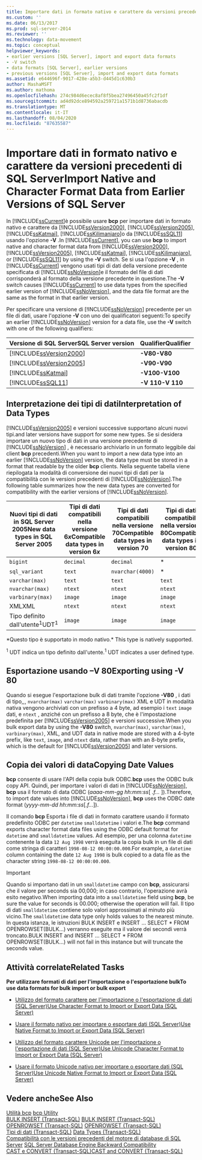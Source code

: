 ```yaml
---
title: Importare dati in formato nativo e carattere da versioni precedenti di SQL Server | Microsoft Docs
ms.custom: ''
ms.date: 06/13/2017
ms.prod: sql-server-2014
ms.reviewer: ''
ms.technology: data-movement
ms.topic: conceptual
helpviewer_keywords:
- earlier versions [SQL Server], import and export data formats
- -V switch
- data formats [SQL Server], earlier versions
- previous versions [SQL Server], import and export data formats
ms.assetid: e644696f-9017-428e-a5b3-d445d1c630b3
author: MashaMSFT
ms.author: mathoma
ms.openlocfilehash: 274c984d6ecec8af8f5bea27496450a45fc2f1df
ms.sourcegitcommit: ad4d92dce894592a259721a1571b1d8736abacdb
ms.translationtype: MT
ms.contentlocale: it-IT
ms.lasthandoff: 08/04/2020
ms.locfileid: "87635587"
---
```

# <a name="import-native-and-character-format-data-from-earlier-versions-of-sql-server"></a><span data-ttu-id="50f20-102">Importare dati in formato nativo e carattere da versioni precedenti di SQL Server</span><span class="sxs-lookup"><span data-stu-id="50f20-102">Import Native and Character Format Data from Earlier Versions of SQL Server</span></span>
  <span data-ttu-id="50f20-103">In [!INCLUDE[ssCurrent](../../includes/sscurrent-md.md)]è possibile usare **bcp** per importare dati in formato nativo e carattere da [!INCLUDE[ssVersion2000](../../includes/ssversion2000-md.md)], [!INCLUDE[ssVersion2005](../../includes/ssversion2005-md.md)], [!INCLUDE[ssKatmai](../../includes/sskatmai-md.md)], [!INCLUDE[ssKilimanjaro](../../includes/sskilimanjaro-md.md)]o da [!INCLUDE[ssSQL11](../../includes/sssql11-md.md)] usando l'opzione **-V** .</span><span class="sxs-lookup"><span data-stu-id="50f20-103">In [!INCLUDE[ssCurrent](../../includes/sscurrent-md.md)], you can use **bcp** to import native and character format data from [!INCLUDE[ssVersion2000](../../includes/ssversion2000-md.md)], [!INCLUDE[ssVersion2005](../../includes/ssversion2005-md.md)], [!INCLUDE[ssKatmai](../../includes/sskatmai-md.md)], [!INCLUDE[ssKilimanjaro](../../includes/sskilimanjaro-md.md)], or [!INCLUDE[ssSQL11](../../includes/sssql11-md.md)] by using the **-V** switch.</span></span> <span data-ttu-id="50f20-104">Se si usa l'opzione **-V** , in [!INCLUDE[ssCurrent](../../includes/sscurrent-md.md)] vengono usati tipi di dati della versione precedente specificata di [!INCLUDE[ssNoVersion](../../includes/ssnoversion-md.md)]e il formato del file di dati corrisponderà al formato della versione precedente in questione.</span><span class="sxs-lookup"><span data-stu-id="50f20-104">The **-V** switch causes [!INCLUDE[ssCurrent](../../includes/sscurrent-md.md)] to use data types from the specified earlier version of [!INCLUDE[ssNoVersion](../../includes/ssnoversion-md.md)], and the data file format are the same as the format in that earlier version.</span></span>  
  
 <span data-ttu-id="50f20-105">Per specificare una versione di [!INCLUDE[ssNoVersion](../../includes/ssnoversion-md.md)] precedente per un file di dati, usare l'opzione **-V** con uno dei qualificatori seguenti:</span><span class="sxs-lookup"><span data-stu-id="50f20-105">To specify an earlier [!INCLUDE[ssNoVersion](../../includes/ssnoversion-md.md)] version for a data file, use the **-V** switch with one of the following qualifiers:</span></span>  
  
|<span data-ttu-id="50f20-106">Versione di SQL Server</span><span class="sxs-lookup"><span data-stu-id="50f20-106">SQL Server version</span></span>|<span data-ttu-id="50f20-107">Qualifier</span><span class="sxs-lookup"><span data-stu-id="50f20-107">Qualifier</span></span>|  
|------------------------|---------------|  
|[!INCLUDE[ssVersion2000](../../includes/ssversion2000-md.md)]|<span data-ttu-id="50f20-108">**-V80**</span><span class="sxs-lookup"><span data-stu-id="50f20-108">**-V80**</span></span>|  
|[!INCLUDE[ssVersion2005](../../includes/ssversion2005-md.md)]|<span data-ttu-id="50f20-109">**-V90**</span><span class="sxs-lookup"><span data-stu-id="50f20-109">**-V90**</span></span>|  
|[!INCLUDE[ssKatmai](../../includes/sskatmai-md.md)]|<span data-ttu-id="50f20-110">**-V100**</span><span class="sxs-lookup"><span data-stu-id="50f20-110">**-V100**</span></span>|  
|[!INCLUDE[ssSQL11](../../includes/sssql11-md.md)]|<span data-ttu-id="50f20-111">**-V 110**</span><span class="sxs-lookup"><span data-stu-id="50f20-111">**-V 110**</span></span>|  
  
## <a name="interpretation-of-data-types"></a><span data-ttu-id="50f20-112">Interpretazione dei tipi di dati</span><span class="sxs-lookup"><span data-stu-id="50f20-112">Interpretation of Data Types</span></span>  
 [!INCLUDE[ssVersion2005](../../includes/ssversion2005-md.md)] <span data-ttu-id="50f20-113">e versioni successive supportano alcuni nuovi tipi.</span><span class="sxs-lookup"><span data-stu-id="50f20-113">and later versions have support for some new types.</span></span> <span data-ttu-id="50f20-114">Se si desidera importare un nuovo tipo di dati in una versione precedente di [!INCLUDE[ssNoVersion](../../includes/ssnoversion-md.md)] , è necessario archiviarlo in un formato leggibile dai client **bcp** precedenti.</span><span class="sxs-lookup"><span data-stu-id="50f20-114">When you want to import a new data type into an earlier [!INCLUDE[ssNoVersion](../../includes/ssnoversion-md.md)] version, the data type must be stored in a format that readable by the older **bcp** clients.</span></span> <span data-ttu-id="50f20-115">Nella seguente tabella viene riepilogata la modalità di conversione dei nuovi tipi di dati per la compatibilità con le versioni precedenti di [!INCLUDE[ssNoVersion](../../includes/ssnoversion-md.md)].</span><span class="sxs-lookup"><span data-stu-id="50f20-115">The following table summarizes how the new data types are converted for compatibility with the earlier versions of [!INCLUDE[ssNoVersion](../../includes/ssnoversion-md.md)].</span></span>  
  
|<span data-ttu-id="50f20-116">Nuovi tipi di dati in SQL Server 2005</span><span class="sxs-lookup"><span data-stu-id="50f20-116">New data types in SQL Server 2005</span></span>|<span data-ttu-id="50f20-117">Tipi di dati compatibili nella versione 6*x*</span><span class="sxs-lookup"><span data-stu-id="50f20-117">Compatible data types in version 6*x*</span></span>|<span data-ttu-id="50f20-118">Tipi di dati compatibili nella versione 70</span><span class="sxs-lookup"><span data-stu-id="50f20-118">Compatible data types in version 70</span></span>|<span data-ttu-id="50f20-119">Tipi di dati compatibili nella versione 80</span><span class="sxs-lookup"><span data-stu-id="50f20-119">Compatible data types in version 80</span></span>|  
|---------------------------------------|-------------------------------------------|-----------------------------------------|-----------------------------------------|  
|`bigint`|`decimal`|`decimal`|*|  
|`sql_variant`|`text`|`nvarchar(4000)`|*|  
|`varchar(max)`|`text`|`text`|`text`|  
|`nvarchar(max)`|`ntext`|`ntext`|`ntext`|  
|`varbinary(max)`|`image`|`image`|`image`|  
|<span data-ttu-id="50f20-120">XML</span><span class="sxs-lookup"><span data-stu-id="50f20-120">XML</span></span>|`ntext`|`ntext`|`ntext`|  
|<span data-ttu-id="50f20-121">Tipo definito dall'utente<sup>1</sup></span><span class="sxs-lookup"><span data-stu-id="50f20-121">UDT<sup>1</sup></span></span>|`image`|`image`|`image`|  
  
 <span data-ttu-id="50f20-122">\*Questo tipo è supportato in modo nativo.</span><span class="sxs-lookup"><span data-stu-id="50f20-122">\* This type is natively supported.</span></span>  
  
 <span data-ttu-id="50f20-123"><sup>1</sup> UDT indica un tipo definito dall'utente.</span><span class="sxs-lookup"><span data-stu-id="50f20-123"><sup>1</sup> UDT indicates a user defined type.</span></span>  
  
## <a name="exporting-using--v-80"></a><span data-ttu-id="50f20-124">Esportazione usando –V 80</span><span class="sxs-lookup"><span data-stu-id="50f20-124">Exporting using -V 80</span></span>  
 <span data-ttu-id="50f20-125">Quando si esegue l'esportazione bulk di dati tramite l'opzione **-V80** , i dati di tipo,,, `nvarchar(max)` `varchar(max)` `varbinary(max)` XML e UDT in modalità nativa vengono archiviati con un prefisso a 4 byte, ad esempio i `text` `image` dati, e `ntext` , anziché con un prefisso a 8 byte, che è l'impostazione predefinita per [!INCLUDE[ssVersion2005](../../includes/ssversion2005-md.md)] e versioni successive.</span><span class="sxs-lookup"><span data-stu-id="50f20-125">When you bulk export data by using the **-V80** switch, `nvarchar(max)`, `varchar(max)`, `varbinary(max)`, XML, and UDT data in native mode are stored with a 4-byte prefix, like `text`, `image`, and `ntext` data, rather than with an 8-byte prefix, which is the default for [!INCLUDE[ssVersion2005](../../includes/ssversion2005-md.md)] and later versions.</span></span>  
  
## <a name="copying-date-values"></a><span data-ttu-id="50f20-126">Copia dei valori di data</span><span class="sxs-lookup"><span data-stu-id="50f20-126">Copying Date Values</span></span>  
 <span data-ttu-id="50f20-127">**bcp** consente di usare l'API della copia bulk ODBC.</span><span class="sxs-lookup"><span data-stu-id="50f20-127">**bcp** uses the ODBC bulk copy API.</span></span> <span data-ttu-id="50f20-128">Quindi, per importare i valori di dati in [!INCLUDE[ssNoVersion](../../includes/ssnoversion-md.md)], **bcp** usa il formato di data ODBC (*aaaa-mm-gg hh:mm:ss*[ *.f...* ]).</span><span class="sxs-lookup"><span data-stu-id="50f20-128">Therefore, to import date values into [!INCLUDE[ssNoVersion](../../includes/ssnoversion-md.md)], **bcp** uses the ODBC date format (*yyyy-mm-dd hh:mm:ss*[*.f...*]).</span></span>  
  
 <span data-ttu-id="50f20-129">Il comando **bcp** Esporta i file di dati in formato carattere usando il formato predefinito ODBC per `datetime` `smalldatetime` i valori e.</span><span class="sxs-lookup"><span data-stu-id="50f20-129">The **bcp** command exports character format data files using the ODBC default format for `datetime` and `smalldatetime` values.</span></span> <span data-ttu-id="50f20-130">Ad esempio, per una colonna `datetime` contenente la data `12 Aug 1998` verrà eseguita la copia bulk in un file di dati come stringa di caratteri `1998-08-12 00:00:00.000`.</span><span class="sxs-lookup"><span data-stu-id="50f20-130">For example, a `datetime` column containing the date `12 Aug 1998` is bulk copied to a data file as the character string `1998-08-12 00:00:00.000`.</span></span>  
  
> [!IMPORTANT]  
>  <span data-ttu-id="50f20-131">Quando si importano dati in un `smalldatetime` campo con **bcp**, assicurarsi che il valore per seconds sia 00,000; in caso contrario, l'operazione avrà esito negativo.</span><span class="sxs-lookup"><span data-stu-id="50f20-131">When importing data into a `smalldatetime` field using **bcp**, be sure the value for seconds is 00.000; otherwise the operation will fail.</span></span> <span data-ttu-id="50f20-132">Il tipo di dati `smalldatetime` contiene solo valori approssimati al minuto più vicino.</span><span class="sxs-lookup"><span data-stu-id="50f20-132">The `smalldatetime` data type only holds values to the nearest minute.</span></span> <span data-ttu-id="50f20-133">In questa istanza, le istruzioni BULK INSERT e INSERT ... SELECT \* FROM OPENROWSET(BULK...) verranno eseguite ma il valore dei secondi verrà troncato.</span><span class="sxs-lookup"><span data-stu-id="50f20-133">BULK INSERT and INSERT ... SELECT \* FROM OPENROWSET(BULK...) will not fail in this instance but will truncate the seconds value.</span></span>  
  
##  <a name="related-tasks"></a><a name="RelatedTasks"></a> <span data-ttu-id="50f20-134">Attività correlate</span><span class="sxs-lookup"><span data-stu-id="50f20-134">Related Tasks</span></span>  
 <span data-ttu-id="50f20-135">**Per utilizzare formati di dati per l'importazione o l'esportazione bulk**</span><span class="sxs-lookup"><span data-stu-id="50f20-135">**To use data formats for bulk import or bulk export**</span></span>  
  
-   [<span data-ttu-id="50f20-136">Utilizzo del formato carattere per l'importazione o l'esportazione di dati &#40;SQL Server&#41;</span><span class="sxs-lookup"><span data-stu-id="50f20-136">Use Character Format to Import or Export Data &#40;SQL Server&#41;</span></span>](use-character-format-to-import-or-export-data-sql-server.md)  
  
-   [<span data-ttu-id="50f20-137">Usare il formato nativo per importare o esportare dati &#40;SQL Server&#41;</span><span class="sxs-lookup"><span data-stu-id="50f20-137">Use Native Format to Import or Export Data &#40;SQL Server&#41;</span></span>](use-native-format-to-import-or-export-data-sql-server.md)  
  
-   [<span data-ttu-id="50f20-138">Utilizzo del formato carattere Unicode per l'importazione o l'esportazione di dati &#40;SQL Server&#41;</span><span class="sxs-lookup"><span data-stu-id="50f20-138">Use Unicode Character Format to Import or Export Data &#40;SQL Server&#41;</span></span>](use-unicode-character-format-to-import-or-export-data-sql-server.md)  
  
-   [<span data-ttu-id="50f20-139">Usare il formato Unicode nativo per importare o esportare dati &#40;SQL Server&#41;</span><span class="sxs-lookup"><span data-stu-id="50f20-139">Use Unicode Native Format to Import or Export Data &#40;SQL Server&#41;</span></span>](use-unicode-native-format-to-import-or-export-data-sql-server.md)  
  
 
  
## <a name="see-also"></a><span data-ttu-id="50f20-140">Vedere anche</span><span class="sxs-lookup"><span data-stu-id="50f20-140">See Also</span></span>  
 <span data-ttu-id="50f20-141">[Utilità bcp](../../tools/bcp-utility.md) </span><span class="sxs-lookup"><span data-stu-id="50f20-141">[bcp Utility](../../tools/bcp-utility.md) </span></span>  
 <span data-ttu-id="50f20-142">[BULK INSERT &#40;Transact-SQL&#41;](/sql/t-sql/statements/bulk-insert-transact-sql) </span><span class="sxs-lookup"><span data-stu-id="50f20-142">[BULK INSERT &#40;Transact-SQL&#41;](/sql/t-sql/statements/bulk-insert-transact-sql) </span></span>  
 <span data-ttu-id="50f20-143">[OPENROWSET &#40;Transact-SQL&#41;](/sql/t-sql/functions/openrowset-transact-sql) </span><span class="sxs-lookup"><span data-stu-id="50f20-143">[OPENROWSET &#40;Transact-SQL&#41;](/sql/t-sql/functions/openrowset-transact-sql) </span></span>  
 <span data-ttu-id="50f20-144">[Tipi di dati &#40;Transact-SQL&#41;](/sql/t-sql/data-types/data-types-transact-sql) </span><span class="sxs-lookup"><span data-stu-id="50f20-144">[Data Types &#40;Transact-SQL&#41;](/sql/t-sql/data-types/data-types-transact-sql) </span></span>  
 <span data-ttu-id="50f20-145">[Compatibilità con le versioni precedenti del motore di database di SQL Server](../../database-engine/sql-server-database-engine-backward-compatibility.md) </span><span class="sxs-lookup"><span data-stu-id="50f20-145">[SQL Server Database Engine Backward Compatibility](../../database-engine/sql-server-database-engine-backward-compatibility.md) </span></span>  
 [<span data-ttu-id="50f20-146">CAST e CONVERT &#40;Transact-SQL&#41;</span><span class="sxs-lookup"><span data-stu-id="50f20-146">CAST and CONVERT &#40;Transact-SQL&#41;</span></span>](/sql/t-sql/functions/cast-and-convert-transact-sql)  
  
  
